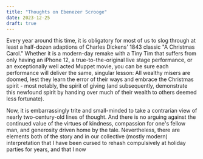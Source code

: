 ```yaml
---
title: "Thoughts on Ebenezer Scrooge"
date: 2023-12-25
draft: true
---
```

Every year around this time, it is obligatory for most of us to slog through at least a half-dozen adaptions of Charles Dickens' 1843 classic "A Christmas Carol." Whether it is a modern-day remake with a Tiny Tim that suffers from only having an iPhone 12, a true-to-the-original live stage performance, or an exceptionally well acted Muppet movie, you can be sure each performance will deliver the same, singular lesson: All wealthy misers are doomed, lest they learn the error of their ways and embrace the Christmas spirit - most notably, the spirit of giving (and subsequently, demonstrate this newfound spirit by handing over much of their wealth to others deemed less fortunate). 

Now, it is embarrassingly trite and small-minded to take a contrarian view of nearly two-century-old lines of thought. And there is no arguing against the continued value of the virtues of kindness, compassion for one's fellow man, and generosity driven home by the tale. Nevertheless, there are elements both of the story and in our collective (mostly modern) interpretation that I have been cursed to rehash compulsively at holiday parties for years,  and that I now  
<!--stackedit_data:
eyJoaXN0b3J5IjpbLTEyMTQ5ODM2MjZdfQ==
-->